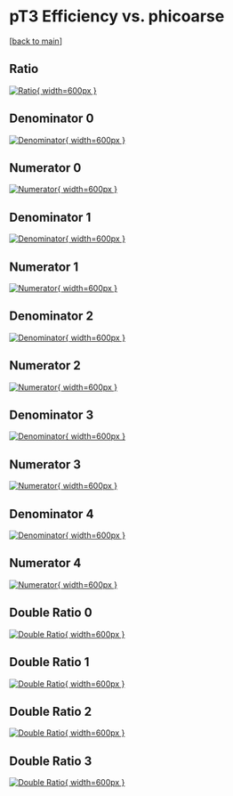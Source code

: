 # pT3 Efficiency vs. phicoarse

[[back to main](./)]



## Ratio

[![Ratio](../mtv/var/pT3_vtr_11_0_eff_phicoarse.png){ width=600px }](../mtv/var/pT3_vtr_11_0_eff_phicoarse.pdf)

## Denominator 0

[![Denominator](../mtv/den/pT3_vtr_11_0_eff_phicoarse_den0.png){ width=600px }](../mtv/den/pT3_vtr_11_0_eff_phicoarse_den0.pdf)

## Numerator 0

[![Numerator](../mtv/num/pT3_vtr_11_0_eff_phicoarse_num0.png){ width=600px }](../mtv/num/pT3_vtr_11_0_eff_phicoarse_num0.pdf)

## Denominator 1

[![Denominator](../mtv/den/pT3_vtr_11_0_eff_phicoarse_den1.png){ width=600px }](../mtv/den/pT3_vtr_11_0_eff_phicoarse_den1.pdf)

## Numerator 1

[![Numerator](../mtv/num/pT3_vtr_11_0_eff_phicoarse_num1.png){ width=600px }](../mtv/num/pT3_vtr_11_0_eff_phicoarse_num1.pdf)

## Denominator 2

[![Denominator](../mtv/den/pT3_vtr_11_0_eff_phicoarse_den2.png){ width=600px }](../mtv/den/pT3_vtr_11_0_eff_phicoarse_den2.pdf)

## Numerator 2

[![Numerator](../mtv/num/pT3_vtr_11_0_eff_phicoarse_num2.png){ width=600px }](../mtv/num/pT3_vtr_11_0_eff_phicoarse_num2.pdf)

## Denominator 3

[![Denominator](../mtv/den/pT3_vtr_11_0_eff_phicoarse_den3.png){ width=600px }](../mtv/den/pT3_vtr_11_0_eff_phicoarse_den3.pdf)

## Numerator 3

[![Numerator](../mtv/num/pT3_vtr_11_0_eff_phicoarse_num3.png){ width=600px }](../mtv/num/pT3_vtr_11_0_eff_phicoarse_num3.pdf)

## Denominator 4

[![Denominator](../mtv/den/pT3_vtr_11_0_eff_phicoarse_den4.png){ width=600px }](../mtv/den/pT3_vtr_11_0_eff_phicoarse_den4.pdf)

## Numerator 4

[![Numerator](../mtv/num/pT3_vtr_11_0_eff_phicoarse_num4.png){ width=600px }](../mtv/num/pT3_vtr_11_0_eff_phicoarse_num4.pdf)

## Double Ratio 0

[![Double Ratio](../mtv/ratio/pT3_vtr_11_0_eff_phicoarse_ratio0.png){ width=600px }](../mtv/ratio/pT3_vtr_11_0_eff_phicoarse_ratio0.pdf)

## Double Ratio 1

[![Double Ratio](../mtv/ratio/pT3_vtr_11_0_eff_phicoarse_ratio1.png){ width=600px }](../mtv/ratio/pT3_vtr_11_0_eff_phicoarse_ratio1.pdf)

## Double Ratio 2

[![Double Ratio](../mtv/ratio/pT3_vtr_11_0_eff_phicoarse_ratio2.png){ width=600px }](../mtv/ratio/pT3_vtr_11_0_eff_phicoarse_ratio2.pdf)

## Double Ratio 3

[![Double Ratio](../mtv/ratio/pT3_vtr_11_0_eff_phicoarse_ratio3.png){ width=600px }](../mtv/ratio/pT3_vtr_11_0_eff_phicoarse_ratio3.pdf)

